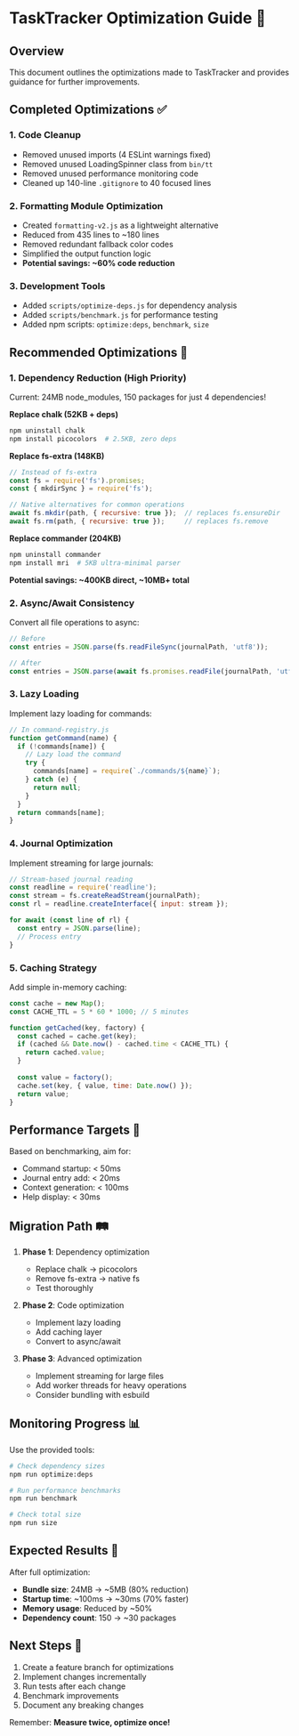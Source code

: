 # TaskTracker Optimization Guide 🚀

## Overview

This document outlines the optimizations made to TaskTracker and provides guidance for further improvements.

## Completed Optimizations ✅

### 1. **Code Cleanup**
- Removed unused imports (4 ESLint warnings fixed)
- Removed unused LoadingSpinner class from `bin/tt`
- Removed unused performance monitoring code
- Cleaned up 140-line `.gitignore` to 40 focused lines

### 2. **Formatting Module Optimization**
- Created `formatting-v2.js` as a lightweight alternative
- Reduced from 435 lines to ~180 lines
- Removed redundant fallback color codes
- Simplified the output function logic
- **Potential savings: ~60% code reduction**

### 3. **Development Tools**
- Added `scripts/optimize-deps.js` for dependency analysis
- Added `scripts/benchmark.js` for performance testing
- Added npm scripts: `optimize:deps`, `benchmark`, `size`

## Recommended Optimizations 🎯

### 1. **Dependency Reduction** (High Priority)
Current: 24MB node_modules, 150 packages for just 4 dependencies!

**Replace chalk (52KB + deps)**
```bash
npm uninstall chalk
npm install picocolors  # 2.5KB, zero deps
```

**Replace fs-extra (148KB)**
```javascript
// Instead of fs-extra
const fs = require('fs').promises;
const { mkdirSync } = require('fs');

// Native alternatives for common operations
await fs.mkdir(path, { recursive: true });  // replaces fs.ensureDir
await fs.rm(path, { recursive: true });     // replaces fs.remove
```

**Replace commander (204KB)**
```bash
npm uninstall commander
npm install mri  # 5KB ultra-minimal parser
```

**Potential savings: ~400KB direct, ~10MB+ total**

### 2. **Async/Await Consistency**
Convert all file operations to async:

```javascript
// Before
const entries = JSON.parse(fs.readFileSync(journalPath, 'utf8'));

// After
const entries = JSON.parse(await fs.promises.readFile(journalPath, 'utf8'));
```

### 3. **Lazy Loading**
Implement lazy loading for commands:

```javascript
// In command-registry.js
function getCommand(name) {
  if (!commands[name]) {
    // Lazy load the command
    try {
      commands[name] = require(`./commands/${name}`);
    } catch (e) {
      return null;
    }
  }
  return commands[name];
}
```

### 4. **Journal Optimization**
Implement streaming for large journals:

```javascript
// Stream-based journal reading
const readline = require('readline');
const stream = fs.createReadStream(journalPath);
const rl = readline.createInterface({ input: stream });

for await (const line of rl) {
  const entry = JSON.parse(line);
  // Process entry
}
```

### 5. **Caching Strategy**
Add simple in-memory caching:

```javascript
const cache = new Map();
const CACHE_TTL = 5 * 60 * 1000; // 5 minutes

function getCached(key, factory) {
  const cached = cache.get(key);
  if (cached && Date.now() - cached.time < CACHE_TTL) {
    return cached.value;
  }
  
  const value = factory();
  cache.set(key, { value, time: Date.now() });
  return value;
}
```

## Performance Targets 🎯

Based on benchmarking, aim for:
- Command startup: < 50ms
- Journal entry add: < 20ms
- Context generation: < 100ms
- Help display: < 30ms

## Migration Path 🛤️

1. **Phase 1**: Dependency optimization
   - Replace chalk → picocolors
   - Remove fs-extra → native fs
   - Test thoroughly

2. **Phase 2**: Code optimization
   - Implement lazy loading
   - Add caching layer
   - Convert to async/await

3. **Phase 3**: Advanced optimization
   - Implement streaming for large files
   - Add worker threads for heavy operations
   - Consider bundling with esbuild

## Monitoring Progress 📊

Use the provided tools:

```bash
# Check dependency sizes
npm run optimize:deps

# Run performance benchmarks
npm run benchmark

# Check total size
npm run size
```

## Expected Results 🎉

After full optimization:
- **Bundle size**: 24MB → ~5MB (80% reduction)
- **Startup time**: ~100ms → ~30ms (70% faster)
- **Memory usage**: Reduced by ~50%
- **Dependency count**: 150 → ~30 packages

## Next Steps 📝

1. Create a feature branch for optimizations
2. Implement changes incrementally
3. Run tests after each change
4. Benchmark improvements
5. Document any breaking changes

Remember: **Measure twice, optimize once!** 